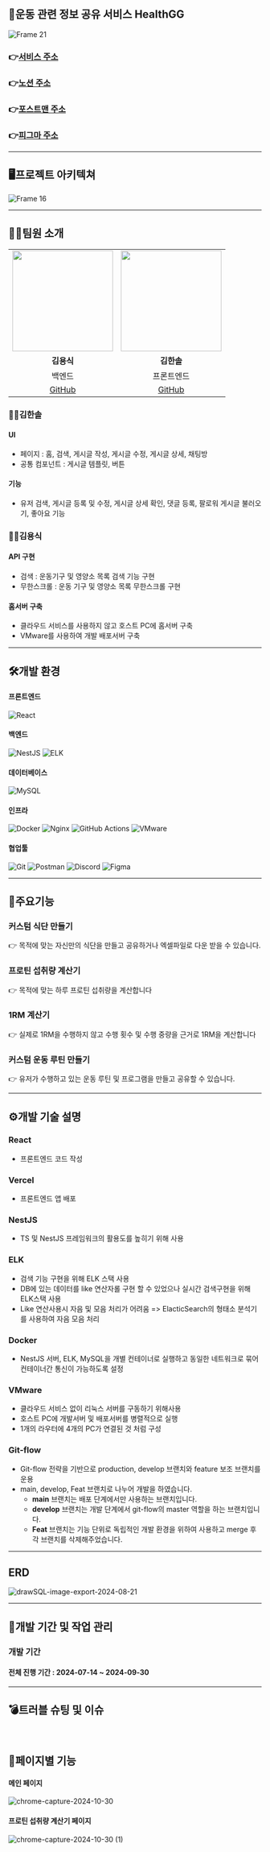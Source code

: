 ## 💪운동 관련 정보 공유 서비스 HealthGG
![Frame 21](https://github.com/user-attachments/assets/c87f46fb-b798-4970-9146-37aa52fda851)
<br>
### 👉[서비스 주소]( https://healthgg.vercel.app/)
### 👉[노션 주소](https://healthgg.notion.site/HealthGG-2eb7cf34ed20467284b0bfff03de0a0b)
### 👉[포스트맨 주소](https://documenter.getpostman.com/view/26896889/2sAXjM3WwN)
### 👉[피그마 주소](https://www.figma.com/design/3ZZ5wdaVFHllOgWbtwzlef/healthgg?node-id=487-2186&t=A7EQGfK9GqmtgIaf-1)

---


## 🖥프로젝트 아키텍쳐
![Frame 16](https://github.com/user-attachments/assets/94b81832-6a72-434c-b3c4-966b8f3abb75)

---


## 👨‍💻팀원 소개

<div align="center">

<table>
  <tr>
    <td align="center"><img src="https://avatars.githubusercontent.com/u/96641210?v=4" width="200" /></td>
    <td align="center"><img src="https://avatars.githubusercontent.com/u/84097192?v=4" width="200" /></td>
  </tr>
  <tr>
    <td align="center"><strong>김용식</strong></td>
    <td align="center"><strong>김한솔</strong></td>
  </tr>
  <tr>
    <td align="center">백엔드</td>
    <td align="center">프론트엔드</td>
  </tr>
  <tr>
    <td align="center"><a href="https://github.com/ystar5008">GitHub</a></td>
    <td align="center"><a href="https://github.com/hansololiviakim">GitHub</a></td>
  </tr>
</table>

</div>


### 👩‍🏫김한솔

#### UI
  - 페이지 : 홈, 검색, 게시글 작성, 게시글 수정, 게시글 상세, 채팅방
  - 공통 컴포넌트 : 게시글 템플릿, 버튼
#### 기능
  - 유저 검색, 게시글 등록 및 수정, 게시글 상세 확인, 댓글 등록, 팔로워 게시글 불러오기, 좋아요 기능
    
### 👨‍🏫김용식

#### API 구현
- 검색 : 운동기구 및 영양소 목록 검색 기능 구현
- 무한스크롤 : 운동 기구 및 영양소 목록 무한스크롤 구현
#### 홈서버 구축
- 클라우드 서비스를 사용하지 않고 호스트 PC에 홈서버 구축
- VMware를 사용하여 개발 배포서버 구축
  
---

## 🛠️개발 환경


#### 프론트엔드
  ![React](https://img.shields.io/badge/React-20232A?style=for-the-badge&logo=react&logoColor=61DAFB)
#### 백엔드
  ![NestJS](https://img.shields.io/badge/NestJS-E0234E?style=for-the-badge&logo=nestjs&logoColor=white) ![ELK](https://img.shields.io/badge/ELK-00B2A9?style=for-the-badge&logo=elasticsearch&logoColor=white)
#### 데이터베이스
  ![MySQL](https://img.shields.io/badge/MySQL-4479A1?style=for-the-badge&logo=mysql&logoColor=white)
#### 인프라
  ![Docker](https://img.shields.io/badge/Docker-2496ED?style=for-the-badge&logo=docker&logoColor=white) ![Nginx](https://img.shields.io/badge/Nginx-009639?style=for-the-badge&logo=nginx&logoColor=white) ![GitHub Actions](https://img.shields.io/badge/GitHub_Actions-2088FF?style=for-the-badge&logo=github-actions&logoColor=white) ![VMware](https://img.shields.io/badge/VMware-5B3FD8?style=for-the-badge&logo=vmware&logoColor=white)
#### 협업툴
  ![Git](https://img.shields.io/badge/Git-F05032?style=for-the-badge&logo=git&logoColor=white) ![Postman](https://img.shields.io/badge/Postman-FA2B1D?style=for-the-badge&logo=postman&logoColor=white) ![Discord](https://img.shields.io/badge/Discord-7289DA?style=for-the-badge&logo=discord&logoColor=white) ![Figma](https://img.shields.io/badge/Figma-F24E1E?style=for-the-badge&logo=figma&logoColor=white)


---

## 🚀주요기능

### 커스텀 식단 만들기
👉 목적에 맞는 자신만의 식단을 만들고 공유하거나 엑셀파일로 다운 받을 수 있습니다.
### 프로틴 섭취량 계산기
👉 목적에 맞는 하루 프로틴 섭취량을 계산합니다
### 1RM 계산기
👉 실제로 1RM을 수행하지 않고 수행 횟수 및 수행 중량을 근거로 1RM을 계산합니다
### 커스텀 운동 루틴 만들기
👉 유저가 수행하고 있는 운동 루틴 및 프로그램을 만들고 공유할 수 있습니다.
  
---

## ⚙개발 기술 설명

### React
- 프론트엔드 코드 작성

### Vercel
- 프론트엔드 앱 배포

### NestJS

- TS 및 NestJS 프레임워크의 활용도를 높히기 위해 사용

### ELK

- 검색 기능 구현을 위해 ELK 스택 사용
- DB에 있는 데이터를 like 연산자롤 구현 할 수 있었으나 실시간 검색구현을 위해 ELK스택 사용
- Like 연산사용시 자음 및 모음 처리가 어려움 => ElacticSearch의 형태소 분석기를 사용하여 자음 모음 처리

### Docker

- NestJS 서버, ELK, MySQL을 개별 컨테이너로 실행하고 동일한 네트워크로 묶어 컨테이너간 통신이 가능하도록 설정


### VMware

- 클라우드 서비스 없이 리눅스 서버를 구동하기 위해사용
- 호스트 PC에 개발서버 및 배포서버를 병렬적으로 실행
- 1개의 라우터에 4개의 PC가 연결된 것 처럼 구성

### Git-flow

- Git-flow 전략을 기반으로 production, develop 브랜치와 feature 보조 브랜치를 운용
- main, develop, Feat 브랜치로 나누어 개발을 하였습니다.
  - **main** 브랜치는 배포 단계에서만 사용하는 브랜치입니다.
  - **develop** 브랜치는 개발 단계에서 git-flow의 master 역할을 하는 브랜치입니다.
  - **Feat** 브랜치는 기능 단위로 독립적인 개발 환경을 위하여 사용하고 merge 후 각 브랜치를 삭제해주었습니다.

---

## ERD
![drawSQL-image-export-2024-08-21](https://github.com/user-attachments/assets/cba3d591-d91d-4700-bee7-5d6c73e6ee93)

---

## 📃개발 기간 및 작업 관리

### 개발 기간
#### 전체 진행 기간 : 2024-07-14 ~ 2024-09-30

---

## 💣트러블 슈팅 및 이슈



<br>

## 📝페이지별 기능

#### 메인 페이지
![chrome-capture-2024-10-30](https://github.com/user-attachments/assets/3ba30321-6276-4d46-89ce-bc1f4f885a61)

#### 프로틴 섭취량 계산기 페이지
![chrome-capture-2024-10-30 (1)](https://github.com/user-attachments/assets/ca3c65e2-3970-423e-840c-cb4e23a6de9e)


